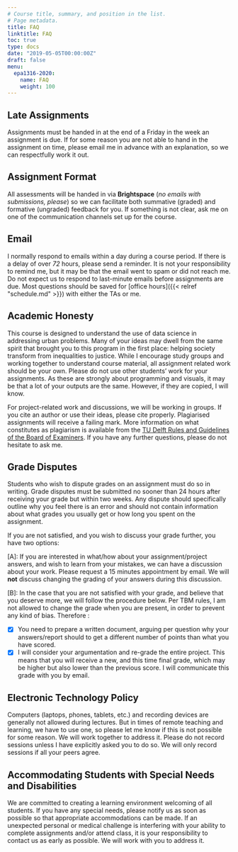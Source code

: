 ```yaml
---
# Course title, summary, and position in the list.
# Page metadata.
title: FAQ
linktitle: FAQ
toc: true
type: docs
date: "2019-05-05T00:00:00Z"
draft: false
menu:
  epa1316-2020:
    name: FAQ
    weight: 100
---
```


## Late Assignments
Assignments must be handed in at the end of a Friday in the week an assignment is due. If for some reason you are not able to hand in the assignment on time, please email me in advance with an explanation, so we can respectfully work it out.

## Assignment Format
All assessments will be handed in via **Brightspace** (*no emails with submissions, please*) so we can facilitate both summative (graded) and formative (ungraded) feedback for you. If something is not clear, ask me on one of the communication channels set up for the course.

## Email
I normally respond to emails within a day during a course period. If there is a delay of over _72_ hours, please send a reminder. It is not your responsibility to remind me, but it may be that the email went to spam or did not reach me. Do not expect us to respond to last-minute emails before assignments are due. Most questions should be saved for [office hours]({{< relref "schedule.md" >}}) with either the TAs or me.

## Academic Honesty
This course is designed to understand the use of data science in addressing urban problems. Many of your ideas may dwell from the same spirit that brought you to this program in the first place: helping society transform from inequalities to justice. While I encourage study groups and working together to understand course material, all assignment related work should be your own. Please do not use other students’ work for your assignments. As these are strongly about programming and visuals, it may be that a lot of your outputs are the same. However, if they are copied, I will know.

For project-related work and discussions, we will be working in groups. If you cite an author or use their ideas,
please cite properly. Plagiarised assignments will receive a failing mark. More information on what
constitutes as plagiarism is available from the [TU Delft Rules and Guidelines of the Board of Examiners](../resources/regulations-tud.pdf). If you have any further questions, please do not hesitate to ask me.

## Grade Disputes
Students who wish to dispute grades on an assignment must do so in writing. Grade disputes
must be submitted no sooner than 24 hours after receiving your grade but within two weeks.
Any dispute should specifically outline why you feel there is an error and should not contain
information about what grades you usually get or how long you spent on the assignment.

If you are not satisfied, and you wish to discuss your grade further, you have two options:

[A]: If you are interested in what/how about your assignment/project answers, and wish to learn from your mistakes, we can have a discussion about your work. Please request a 15 minutes appointment by email. We will **not** discuss changing the grading of your answers during this discussion.

[B]: In the case that you are not satisfied with your grade, and believe that you deserve more, we will follow the procedure below. Per TBM rules, I am not allowed to change the grade when you are present, in order to prevent any kind of bias. Therefore :
- [x] You need to prepare a written document, arguing per question why your answers/report should to get a different number of points than what you have scored.
- [x] I will consider your argumentation and re-grade the entire project. This means that you will receive a new, and this time final grade, which may be higher but also lower than the previous score. I will communicate this grade with you by email.

## Electronic Technology Policy
Computers (laptops, phones, tablets, etc.) and recording devices are generally not allowed during lectures. But in times of remote teaching and learning, we have to use one, so please let me know if this is not possible for some reason. We will work together to address it. Please do not record sessions unless I have explicitly asked you to do so. We will only record sessions if all your peers agree.

## Accommodating Students with Special Needs and Disabilities
We are committed to creating a learning environment welcoming of all students. If you have any
special needs, please notify us as soon as possible so that appropriate accommodations can be
made. If an unexpected personal or medical challenge is interfering with your ability to complete
assignments and/or attend class, it is your responsibility to contact us as early as possible. We will work with you to address it.
